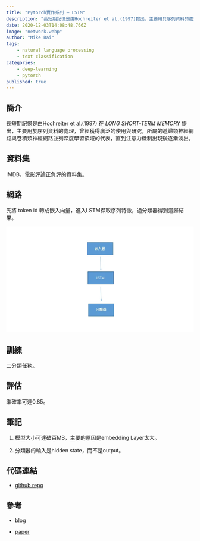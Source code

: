 ```yaml
---
title: "Pytorch實作系列 — LSTM"
description: "長短期記憶是由Hochreiter et al.(1997)提出，主要用於序列資料的處理，曾經獲得廣泛的使用與研究，所屬的遞歸類神經網路與卷積類神經網路並列深度學習領域的代表，直到注意力機制出現後逐漸淡出。"
date: 2020-12-03T14:08:48.766Z
image: "network.webp"
author: "Mike Bai"
tags:
    - natural language processing
    - text classification
categories:
    - deep-learning
    - pytorch
published: true
---
```


## 簡介

長短期記憶是由Hochreiter et al.(1997) 在 *LONG SHORT-TERM MEMORY* 提出，主要用於序列資料的處理，曾經獲得廣泛的使用與研究，所屬的遞歸類神經網路與卷積類神經網路並列深度學習領域的代表，直到注意力機制出現後逐漸淡出。

## 資料集

IMDB，電影評論正負評的資料集。

## 網路

先將 token id 轉成嵌入向量，進入LSTM擷取序列特徵，過分類器得到迴歸結果。

![網路](network.webp)

## 訓練

二分類任務。

## 評估

準確率可達0.85。

## 筆記

1. 模型大小可達破百MB，主要的原因是embedding Layer太大。
   
2. 分類器的輸入是hidden state，而不是output。

## 代碼連結

* [github repo](https://github.com/gitE0Z9/classical-network-series)

## 參考

* [blog](https://towardsdatascience.com/multiclass-text-classification-using-lstm-in-pytorch-eac56baed8df)

* [paper](http://www.bioinf.jku.at/publications/older/2604.pdf)
